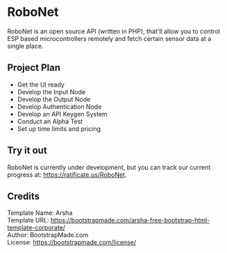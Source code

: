 # RoboNet

RoboNet is an open source API (written in PHP), that'll allow you to control ESP based microcontrollers remotely and fetch certain sensor data at a single place.

## Project Plan
+ Get the UI ready
+ Develop the Input Node
+ Develop the Output Node
+ Develop Authentication Node
+ Develop an API Keygen System
+ Conduct an Alpha Test
+ Set up time limits and pricing

## Try it out

RoboNet is currently under development, but you can track our current progress at: https://ratificate.us/RoboNet.

## Credits

Template Name: Arsha<br>
Template URL: https://bootstrapmade.com/arsha-free-bootstrap-html-template-corporate/<br>
Author: BootstrapMade.com<br>
License: https://bootstrapmade.com/license/
